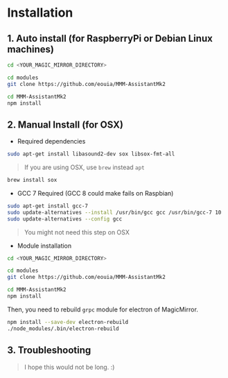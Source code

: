 # Installation

## 1. Auto install (for RaspberryPi or Debian Linux machines)
```sh
cd <YOUR_MAGIC_MIRROR_DIRECTORY>

cd modules
git clone https://github.com/eouia/MMM-AssistantMk2

cd MMM-AssistantMk2
npm install

```


## 2. Manual Install (for OSX)
- Required dependencies
```sh
sudo apt-get install libasound2-dev sox libsox-fmt-all
```
> If you are using OSX, use `brew` instead `apt`

```sh
brew install sox
```
- GCC 7 Required (GCC 8 could make fails on Raspbian)
```sh
sudo apt-get install gcc-7
sudo update-alternatives --install /usr/bin/gcc gcc /usr/bin/gcc-7 10
sudo update-alternatives --config gcc
```
> You might not need this step on OSX

- Module installation
```sh
cd <YOUR_MAGIC_MIRROR_DIRECTORY>

cd modules
git clone https://github.com/eouia/MMM-AssistantMk2

cd MMM-AssistantMk2
npm install
```

Then, you need to rebuild `grpc` module for electron of MagicMirror.
```sh
npm install --save-dev electron-rebuild
./node_modules/.bin/electron-rebuild
```

## 3. Troubleshooting
> I hope this would not be long. :)
